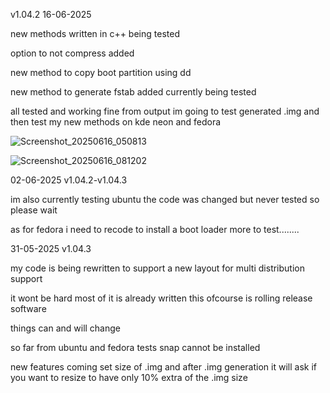 
v1.04.2 16-06-2025 

new methods written in c++ being tested 

option to not compress added

new method to copy boot partition using dd

new method to generate fstab added currently being tested 

all tested and working fine from output im going to test generated .img and then test my new methods on kde neon and fedora


![Screenshot_20250616_050813](https://github.com/user-attachments/assets/4149056e-7106-4c0c-9451-0db214661fdb)

![Screenshot_20250616_081202](https://github.com/user-attachments/assets/5142ea1b-370a-48af-8eaf-5a5808b5afdb)



02-06-2025 v1.04.2-v1.04.3


im also currently testing ubuntu the code was changed but never tested so please wait

as for fedora i need to recode to install a boot loader more to test........







31-05-2025 v1.04.3

my code is being rewritten to support a new layout for multi distribution support

it wont be hard most of it is already written this ofcourse is rolling release software

things can and will change 

so far from ubuntu and fedora tests snap cannot be installed 

new features coming set size of .img and after .img generation it will ask if you want to resize to have only 10% extra of the .img size

